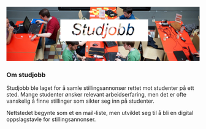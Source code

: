 ![Studjobb Logo](public/img/header.jpg)
### Om studjobb
Studjobb ble laget for å samle stillingsannonser rettet mot studenter på ett sted. Mange studenter ønsker relevant arbeidserfaring, men det er ofte vanskelig å finne stillinger som sikter seg inn på studenter.

Nettstedet begynte som et en mail-liste, men utviklet seg til å bli en digital oppslagstavle for stillingsannonser.
